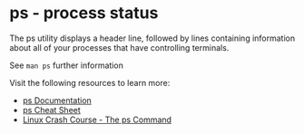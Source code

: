 # ps - process status

The ps utility displays a header line, followed by lines containing information about all of your processes that have controlling terminals.

See `man ps` further information

Visit the following resources to learn more:

- [ps Documentation](https://man7.org/linux/man-pages/man1/ps.1.html)
- [ps Cheat Sheet](https://www.sysadmin.md/ps-cheatsheet.html)
- [Linux Crash Course - The ps Command](https://www.youtube.com/watch?v=wYwGNgsfN3I)
